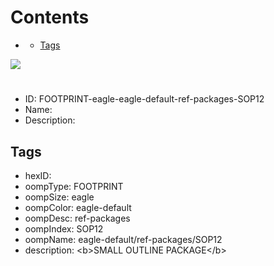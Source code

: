 



Contents
========

* [](#)
	* [Tags](#tags)
  
![][im]
# 

- ID: FOOTPRINT-eagle-eagle-default-ref-packages-SOP12
- Name: 
- Description: 

## Tags

- hexID: 
- oompType: FOOTPRINT
- oompSize: eagle
- oompColor: eagle-default
- oompDesc: ref-packages
- oompIndex: SOP12
- oompName: eagle-default/ref-packages/SOP12
- description: &lt;b&gt;SMALL OUTLINE PACKAGE&lt;/b&gt;



[im]: image.png
